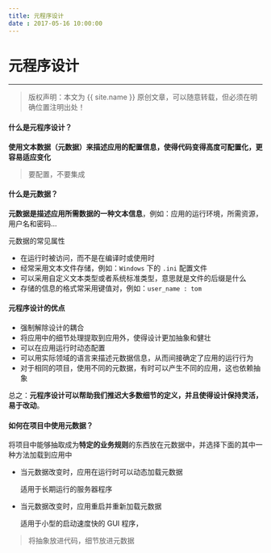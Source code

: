 ```yaml
---
title: 元程序设计
date : 2017-05-16 10:00:00
---
```


# 元程序设计
***
> 版权声明：本文为 {{ site.name }} 原创文章，可以随意转载，但必须在明确位置注明出处！ 

#### 什么是元程序设计？

**使用文本数据（元数据）来描述应用的配置信息，使得代码变得高度可配置化，更容易适应变化**


> 要配置，不要集成


#### 什么是元数据？

**元数据是描述应用所需数据的一种文本信息**，例如：应用的运行环境，所需资源，用户名和密码...

元数据的常见属性
- 在运行时被访问，而不是在编译时或使用时
- 经常采用文本文件存储，例如：`Windows` 下的 `.ini` 配置文件
- 可以采用自定义文本类型或者系统标准类型，意思就是文件的后缀是什么
- 存储的信息的格式常采用键值对，例如：`user_name : tom`


#### 元程序设计的优点

- 强制解除设计的耦合
- 将应用中的细节处理提取到应用外，使得设计更加抽象和健壮
- 可以在应用运行时动态配置
- 可以用实际领域的语言来描述元数据信息，从而间接确定了应用的运行行为
- 对于相同的项目，使用不同的元数据，有时可以产生不同的应用，这也依赖抽象

总之：**元程序设计可以帮助我们推迟大多数细节的定义，并且使得设计保持灵活，易于改动**。


#### 如何在项目中使用元数据？

将项目中能够抽取成为**特定的业务规则**的东西放在元数据中，并选择下面的其中一种方法加载到应用中

- 当元数据改变时，应用在运行时可以动态加载元数据
	
	适用于长期运行的服务器程序

- 当元数据改变时，应用重启并重新加载元数据

	适用于小型的启动速度快的 GUI 程序，


> 将抽象放进代码，细节放进元数据
